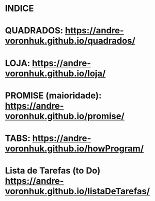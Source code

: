 # INDICE

# QUADRADOS:  https://andre-voronhuk.github.io/quadrados/

# LOJA: https://andre-voronhuk.github.io/loja/

# PROMISE (maioridade): https://andre-voronhuk.github.io/promise/

# TABS: https://andre-voronhuk.github.io/howProgram/

# Lista de Tarefas (to Do) https://andre-voronhuk.github.io/listaDeTarefas/
